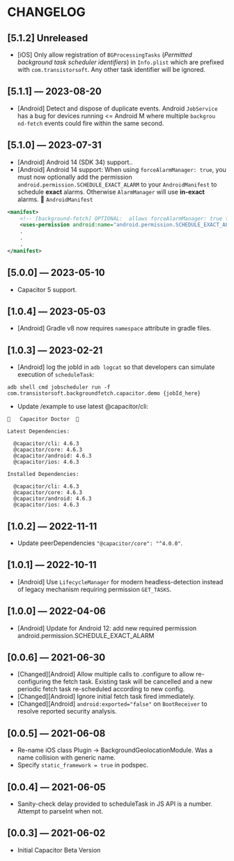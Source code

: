 # CHANGELOG

## [5.1.2] Unreleased
* [iOS] Only allow registration of `BGProcessingTasks` (*Permitted background task scheduler identifiers*) in `Info.plist` which are prefixed with `com.transistorsoft`.  Any other task identifier will be ignored.

## [5.1.1] &mdash; 2023-08-20
* [Android] Detect and dispose of duplicate events.  Android `JobService` has a bug for devices running <= Android M where multiple `backgrou
nd-fetch` events could fire within the same second.

## [5.1.0] &mdash; 2023-07-31
* [Android] Android 14 (SDK 34) support..
* [Android] Android 14 support:  When using `forceAlarmManager: true`, you must now optionally add the permission `android.permission.SCHEDULE_EXACT_ALARM` to your `AndroidManifest` to schedule **exact** alarms.  Otherwise `AlarmManager` will use **in-exact** alarms.
:open_file_folder: `AndroidManifest`
```xml
<manifest>
    <!-- [background-fetch] OPTIONAL:  allows forceAlarmManager: true to use exact alarms -->
    <uses-permission android:name="android.permission.SCHEDULE_EXACT_ALARM" android:maxSdkVersion="33" />
    .
    .
    .
</manifest>
```

## [5.0.0] &mdash; 2023-05-10
* Capacitor 5 support.

## [1.0.4] &mdash; 2023-05-03
* [Android] Gradle v8 now requires `namespace` attribute in gradle files.

## [1.0.3] &mdash; 2023-02-21
* [Android] log the jobId in `adb logcat` so that developers can simulate execution of `scheduleTask`:
```console
adb shell cmd jobscheduler run -f com.transistorsoft.backgroundfetch.capacitor.demo {jobId_here}
```
* Update /example to use latest @capacitor/cli:
```console
💊   Capacitor Doctor  💊

Latest Dependencies:

  @capacitor/cli: 4.6.3
  @capacitor/core: 4.6.3
  @capacitor/android: 4.6.3
  @capacitor/ios: 4.6.3

Installed Dependencies:

  @capacitor/cli: 4.6.3
  @capacitor/core: 4.6.3
  @capacitor/android: 4.6.3
  @capacitor/ios: 4.6.3
```

## [1.0.2] &mdash; 2022-11-11
* Update peerDependencies `"@capacitor/core": "^4.0.0"`.

## [1.0.1] &mdash; 2022-10-11
* [Android] Use `LifecycleManager` for modern headless-detection instead of legacy mechanism requiring permission `GET_TASKS`.

## [1.0.0] &mdash; 2022-04-06
* [Android] Update for Android 12:  add new required permission android.permission.SCHEDULE_EXACT_ALARM

## [0.0.6] &mdash; 2021-06-30
* [Changed][Android] Allow multiple calls to .configure to allow re-configuring the fetch task.  Existing task will be cancelled and a new periodic fetch task re-scheduled according to new config.
* [Changed][Android] Ignore initial fetch task fired immediately.
* [Changed][Android] `android:exported="false"` on `BootReceiver` to resolve reported security analysis.

## [0.0.5] &mdash; 2021-06-08
- Re-name iOS class Plugin -> BackgroundGeolocationModule.  Was a name collision with generic name.
- Specify `static_framework = true` in podspec.

## [0.0.4] &mdash; 2021-06-05
- Sanity-check delay provided to scheduleTask in JS API is a number.  Attempt to parseInt when not.

## [0.0.3] &mdash; 2021-06-02
- Initial Capacitor Beta Version
